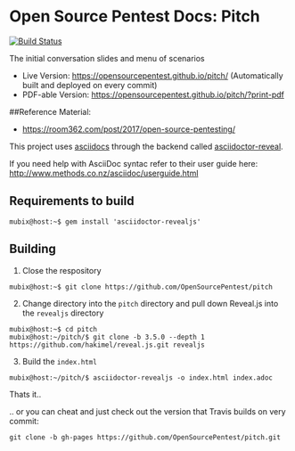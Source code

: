# Open Source Pentest Docs: Pitch

[![Build Status](https://travis-ci.org/OpenSourcePentest/pitch.svg?branch=master)](https://travis-ci.org/OpenSourcePentest/pitch)

The initial conversation slides and menu of scenarios

- Live Version: https://opensourcepentest.github.io/pitch/ (Automatically built and deployed on every commit)
- PDF-able Version: https://opensourcepentest.github.io/pitch/?print-pdf

##Reference Material: 

- https://room362.com/post/2017/open-source-pentesting/

This project uses [asciidocs]() through the backend called [asciidoctor-reveal](https://github.com/asciidoctor/asciidoctor-reveal.js/).

If you need help with AsciiDoc syntac refer to their user guide here: http://www.methods.co.nz/asciidoc/userguide.html

## Requirements to build

```
mubix@host:~$ gem install 'asciidoctor-revealjs'
```

## Building

1. Close the respository
```
mubix@host:~$ git clone https://github.com/OpenSourcePentest/pitch
```

2. Change directory into the `pitch` directory and pull down Reveal.js into the `revealjs` directory

```
mubix@host:~$ cd pitch
mubix@host:~/pitch/$ git clone -b 3.5.0 --depth 1 https://github.com/hakimel/reveal.js.git revealjs
```

3. Build the `index.html`

```
mubix@host:~/pitch/$ asciidoctor-revealjs -o index.html index.adoc
```

Thats it.. 

.. or you can cheat and just check out the version that Travis builds on very commit:

```
git clone -b gh-pages https://github.com/OpenSourcePentest/pitch.git
```
